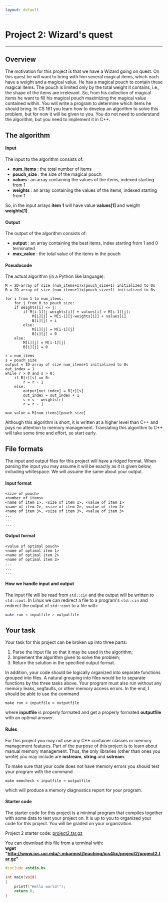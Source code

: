 ```yaml
---
layout: default
---
```

Project 2: Wizard's quest
=========================
-------------------------

Overview
--------
The motivation for this project is that we have a Wizard going on quest. On this quest he will want to bring with him several magical items, which each have a weight and a magical value. He has a magical pouch to contain these magical items. The pouch is limited only by the total weight it contains, i.e., the shape of the items are irrelevant. So, from his collection of magical items he want to fill his magical pouch maximizing the magical value contained within. You will write a program to determine which items he should bring. In CS 161 you learn how to develop an algorithm to solve this problem, but for now it will be given to you. You do not need to understand the algorithm, but you need to implement it in C++.


The algorithm
-------------

#### Input
The input to the algorithm consists of:

* __num_items__ : the total number of items
* __pouch_size__ : the size of the magical pouch
* __values__ : an array containing the values of the items, indexed starting from 1
* __weights__ : an array containing the values of the items, indexed starting from 1

So, in the input arrays __item 1__ will have value __values[1]__ and weight __weights[1]__.

#### Output
The output of the algorithm consists of:

* __output__ : an array containing the best items, index starting from 1 and 0 terminated
* __max_value__ : the total value of the items in the pouch

#### Pseudocode
The actual algorithm (in a Python like language):

    M = 2D-array of size (num_items+1)x(pouch_size+1) initialized to 0s
    B = 2D-array of size (num_items+1)x(pouch_size+1) initialized to 0s
    
    for i from 1 to num_items:
        for j from 0 to pouch_size:
        if weights[i] <= j:
            if M[i-1][j-weights[i]] + values[i] > M[i-1][j]:
                M[i][j] = M[i-1][j-weights[i]] + values[i]
                B[i][j] = i
            else:
                M[i][j] = M[i-1][j]
                B[i][j] = 0
        else:
            M[i][j] = M[i-1][j]
            B[i][j] = 0
    
    r = num_items
    s = pouch_size
    output = 1D-array of size num_items+1 initialized to 0s
    out_index = 1
    while r > 0 and s > 0:
        if B[r][s] == 0:
            r = r - 1
        else:
            output[out_index] = B[r][s]
            out_index = out_index + 1
            s = s - weights[r]
            r = r - 1

    max_value = M[num_items][pouch_size]

Although this algorithm is short, it is written at a higher level than C++ and pays no attention to memory management. Translating this algorithm to C++ will take some time and effort, so start early.


File formats
------------

The input and output files for this project will have a ridged format. When parsing the input you may assume it will be exactly as it is given below, including whitespace. We will assume the same about your output.

#### Input format

    <size of pouch>
    <number of items>
    <name of item 1>, <size of item 1>, <value of item 1>
    <name of item 2>, <size of item 2>, <value of item 2>
    <name of item 3>, <size of item 3>, <value of item 3>
    ...
    ...
    ...


#### Output format

    <value of optimal pouch>
    <name of optimal item 1>
    <name of optimal item 2>
    <name of optimal item 3>
    ...
    ...
    ...

#### How we handle input and output

The input file will be read from `std::cin` and the output will be written to `std::cout`. In Linux we can redirect a file to a program's `std::cin` and redirect the output of `std::cout` to a file with:

~~~~ bash
make run < inputfile > outputfile
~~~~

Your task
---------

Your task for this project can be broken up into three parts:

1. Parse the input file so that it may be used in the algorithm;  
2. Implement the algorithm given to solve the problem;  
3. Return the solution in the specified output format.

In addition, your code should be logically organized into separate functions grouped into files. A natural grouping into files would be to separate functions by the three tasks above. Your program must also run without any memory leaks, segfaults, or other memory access errors. In the end, I should be able to use the command

    make run < inputfile > outputfile

where __inputfile__ is properly formated and get a properly formated __outputfile__ with an optimal answer.

#### Rules
For this project you may not use any C++ container classes or memory management features. Part of the purpose of this project is to learn about manual memory management. Thus, the only libraries (other than ones you wrote) you may include are __iostream__, __string__ and __sstream__.

To make sure that your code does not have memory errors you should test your program with the command

    make memcheck < inputfile > outputfile

which will produce a memory diagnostics report for your program.

#### Starter code
The starter code for this project is a minimal program that compiles together with some data to test your project on. It is up to you to organized your code for this project. You will be graded on your organization.

Project 2 starter code: [project2.tar.gz](project2.tar.gz)

You can download this file from a terminal with:  
__wget "http://www.ics.uci.edu/~mbannist/teaching/ics45c/project2/project2.tar.gz"__
    

~~~~ c
#include <stdio.h>

int main(void)
{
    printf("Hello world!");
    return 0;
}
~~~~
